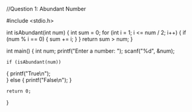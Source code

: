 //Question 1: Abundant Number


#include <stdio.h>

int isAbundant(int num)
 {
    int sum = 0;
    for (int i = 1; i <= num / 2; i++) 
{
        if (num % i == 0)
 {
            sum += i;
        }
    }
    return sum > num;
}

int main()
 {
    int num;
    printf("Enter a number: ");
    scanf("%d", &num);

    if (isAbundant(num))
 {
        printf("True\n");  
    } else
 {
        printf("False\n"); 
    }

    return 0;
}